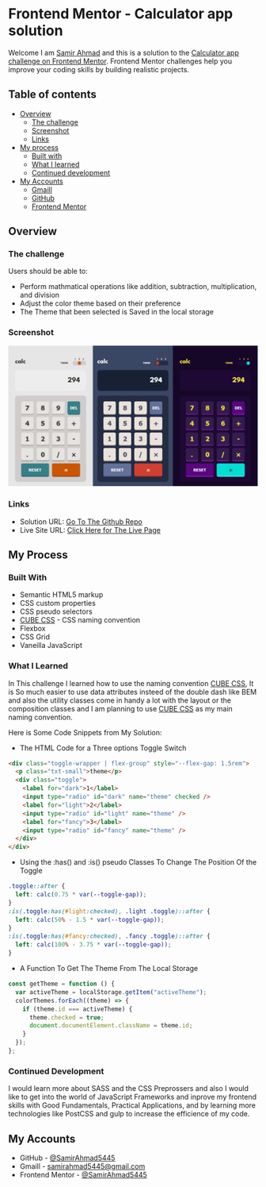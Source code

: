 # Frontend Mentor - Calculator app solution

Welcome I am [Samir Ahmad](https://github.com/SamirAhmad5445) and this is a solution to the [Calculator app challenge on Frontend Mentor](https://www.frontendmentor.io/challenges/calculator-app-9lteq5N29). Frontend Mentor challenges help you improve your coding skills by building realistic projects.

## Table of contents

- [Overview](#overview)
  - [The challenge](#the-challenge)
  - [Screenshot](#screenshot)
  - [Links](#links)
- [My process](#my-process)
  - [Built with](#build-with)
  - [What I learned](#what-i-learned)
  - [Continued development](#continued-development)
- [My Accounts](#my-accounts)
  - [Gmaill](mailto:samirahmad5445@gmail.com)
  - [GitHub](https://github.com/SamirAhmad5445)
  - [Frontend Mentor](https://www.frontendmentor.io/profile/SamirAhmad5445)

## Overview

### The challenge

Users should be able to:

- Perform mathmatical operations like addition, subtraction, multiplication, and division
- Adjust the color theme based on their preference
- The Theme that been selected is Saved in the local storage

### Screenshot

![Screenshot for my solution](./design/solution-screenshot.png)

### Links

- Solution URL: [Go To The Github Repo](https://github.com/SamirAhmad5445/calculator-app-main)
- Live Site URL: [Click Here for The Live Page](https://samirahmad5445.github.io/calculator-app-main/)

## My Process

### Built With

- Semantic HTML5 markup
- CSS custom properties
- CSS pseudo selectors
- [CUBE CSS](https://cube.fyi/) - CSS naming convention
- Flexbox
- CSS Grid
- Vaneilla JavaScript

### What I Learned

In This challenge I learned how to use the naming convention [CUBE CSS](https://cube.fyi/), It is So much easier to use data attributes insteed of the double dash like BEM and also the utility classes come in handy a lot with the layout or the composition classes and I am planning to use [CUBE CSS](https://cube.fyi/) as my main naming convention.

Here is Some Code Snippets from My Solution:

- The HTML Code for a Three options Toggle Switch

```html
<div class="toggle-wrapper | flex-group" style="--flex-gap: 1.5rem">
  <p class="txt-small">theme</p>
  <div class="toggle">
    <label for="dark">1</label>
    <input type="radio" id="dark" name="theme" checked />
    <label for="light">2</label>
    <input type="radio" id="light" name="theme" />
    <label for="fancy">3</label>
    <input type="radio" id="fancy" name="theme" />
  </div>
</div>
```

- Using the :has() and :is() pseudo Classes To Change The Position Of the Toggle

```css
.toggle::after {
  left: calc(0.75 * var(--toggle-gap));
}
:is(.toggle:has(#light:checked), .light .toggle)::after {
  left: calc(50% - 1.5 * var(--toggle-gap));
}
:is(.toggle:has(#fancy:checked), .fancy .toggle)::after {
  left: calc(100% - 3.75 * var(--toggle-gap));
}
```

- A Function To Get The Theme From The Local Storage

```js
const getTheme = function () {
  var activeTheme = localStorage.getItem("activeTheme");
  colorThemes.forEach((theme) => {
    if (theme.id === activeTheme) {
      theme.checked = true;
      document.documentElement.className = theme.id;
    }
  });
};
```

### Continued Development

I would learn more about SASS and the CSS Preprossers and also I would like to get into the world of JavaScript Frameworks and inprove my frontend skills with Good Fundamentals, Practical Applications, and by learning more technologies like PostCSS and gulp to increase the efficience of my code.

## My Accounts

- GitHub - [@SamirAhmad5445](https://github.com/SamirAhmad5445)
- Gmaill - [samirahmad5445@gmail.com](samirahmad5445@gmail.com)
- Frontend Mentor - [@SamirAhmad5445](https://www.frontendmentor.io/profile/SamirAhmad5445)
